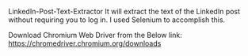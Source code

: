 LinkedIn-Post-Text-Extractor
It will extract the text of the LinkedIn post without requiring you to log in. I used Selenium to accomplish this.

Download Chromium Web Driver from the Below link: https://chromedriver.chromium.org/downloads
